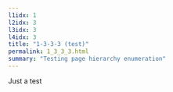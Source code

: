 ```yaml
---
l1idx: 1
l2idx: 3
l3idx: 3
l4idx: 3
title: "1-3-3-3 (test)"
permalink: 1_3_3_3.html
summary: "Testing page hierarchy enumeration"
---
```

Just a test